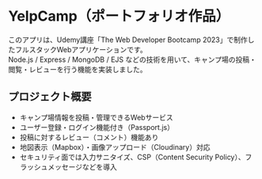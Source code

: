 # YelpCamp（ポートフォリオ作品）

このアプリは、Udemy講座「The Web Developer Bootcamp 2023」で制作したフルスタックWebアプリケーションです。  
Node.js / Express / MongoDB / EJS などの技術を用いて、キャンプ場の投稿・閲覧・レビューを行う機能を実装しました。

## プロジェクト概要

- キャンプ場情報を投稿・管理できるWebサービス
- ユーザー登録・ログイン機能付き（Passport.js）
- 投稿に対するレビュー（コメント）機能あり
- 地図表示（Mapbox）・画像アップロード（Cloudinary）対応
- セキュリティ面では入力サニタイズ、CSP（Content Security Policy）、フラッシュメッセージなどを導入
